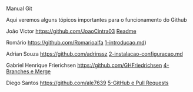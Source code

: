 Manual Git

Aqui veremos alguns tópicos importantes para o funcionamento do Github

João Victor https://github.com/JoaoCintra03 [Readme](README.md)

Romário https://github.com/Romarioalfa [1-introducao.md](01-introducao.md))

Adrian Souza https://github.com/adrinssz [2-instalacao-configuracao.md](02-instalacao-configuracao.md)


                                          
Gabriel Henrique Frierichsen https://github.com/GHFriedrichsen [4-Branches e Merge](04-branches-e-merge.md)

Diego Santos https://github.com/ale7639 [5-GitHub e Pull Requests](05-pull-requests.md)
